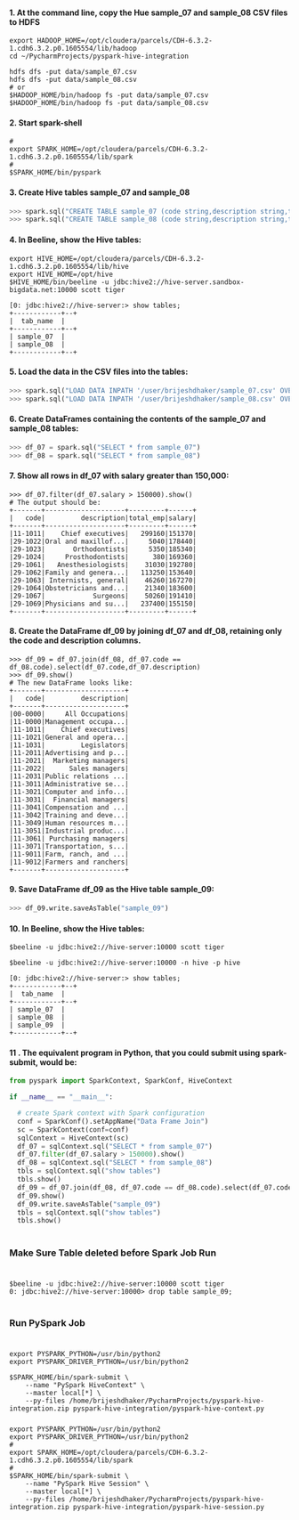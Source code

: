

#### 1. At the command line, copy the Hue sample_07 and sample_08 CSV files to HDFS
```commandline
export HADOOP_HOME=/opt/cloudera/parcels/CDH-6.3.2-1.cdh6.3.2.p0.1605554/lib/hadoop
cd ~/PycharmProjects/pyspark-hive-integration

hdfs dfs -put data/sample_07.csv 
hdfs dfs -put data/sample_08.csv 
# or
$HADOOP_HOME/bin/hadoop fs -put data/sample_07.csv 
$HADOOP_HOME/bin/hadoop fs -put data/sample_08.csv 
```

#### 2. Start spark-shell
```commandline
#
export SPARK_HOME=/opt/cloudera/parcels/CDH-6.3.2-1.cdh6.3.2.p0.1605554/lib/spark
#
$SPARK_HOME/bin/pyspark
```

#### 3. Create Hive tables sample_07 and sample_08
```python
>>> spark.sql("CREATE TABLE sample_07 (code string,description string,total_emp int,salary int) ROW FORMAT DELIMITED FIELDS TERMINATED BY '\t' STORED AS TextFile")
>>> spark.sql("CREATE TABLE sample_08 (code string,description string,total_emp int,salary int) ROW FORMAT DELIMITED FIELDS TERMINATED BY '\t' STORED AS TextFile")
```

#### 4. In Beeline, show the Hive tables:
```commandline
export HIVE_HOME=/opt/cloudera/parcels/CDH-6.3.2-1.cdh6.3.2.p0.1605554/lib/hive
export HIVE_HOME=/opt/hive
$HIVE_HOME/bin/beeline -u jdbc:hive2://hive-server.sandbox-bigdata.net:10000 scott tiger

[0: jdbc:hive2://hive-server:> show tables;
+------------+--+
|  tab_name  |
+------------+--+
| sample_07  |
| sample_08  |
+------------+--+
```

#### 5. Load the data in the CSV files into the tables:
```python
>>> spark.sql("LOAD DATA INPATH '/user/brijeshdhaker/sample_07.csv' OVERWRITE INTO TABLE sample_07")
>>> spark.sql("LOAD DATA INPATH '/user/brijeshdhaker/sample_08.csv' OVERWRITE INTO TABLE sample_08")
```

#### 6. Create DataFrames containing the contents of the sample_07 and sample_08 tables:
```python
>>> df_07 = spark.sql("SELECT * from sample_07")
>>> df_08 = spark.sql("SELECT * from sample_08")
```
#### 7. Show all rows in df_07 with salary greater than 150,000:

```
>>> df_07.filter(df_07.salary > 150000).show()
# The output should be:
+-------+--------------------+---------+------+
|   code|         description|total_emp|salary|
+-------+--------------------+---------+------+
|11-1011|    Chief executives|   299160|151370|
|29-1022|Oral and maxillof...|     5040|178440|
|29-1023|       Orthodontists|     5350|185340|
|29-1024|     Prosthodontists|      380|169360|
|29-1061|   Anesthesiologists|    31030|192780|
|29-1062|Family and genera...|   113250|153640|
|29-1063| Internists, general|    46260|167270|
|29-1064|Obstetricians and...|    21340|183600|
|29-1067|            Surgeons|    50260|191410|
|29-1069|Physicians and su...|   237400|155150|
+-------+--------------------+---------+------+
```

#### 8. Create the DataFrame df_09 by joining df_07 and df_08, retaining only the code and description columns.

```
>>> df_09 = df_07.join(df_08, df_07.code == df_08.code).select(df_07.code,df_07.description)
>>> df_09.show()
# The new DataFrame looks like:
+-------+--------------------+
|   code|         description|
+-------+--------------------+
|00-0000|     All Occupations|
|11-0000|Management occupa...|
|11-1011|    Chief executives|
|11-1021|General and opera...|
|11-1031|         Legislators|
|11-2011|Advertising and p...|
|11-2021|  Marketing managers|
|11-2022|      Sales managers|
|11-2031|Public relations ...|
|11-3011|Administrative se...|
|11-3021|Computer and info...|
|11-3031|  Financial managers|
|11-3041|Compensation and ...|
|11-3042|Training and deve...|
|11-3049|Human resources m...|
|11-3051|Industrial produc...|
|11-3061| Purchasing managers|
|11-3071|Transportation, s...|
|11-9011|Farm, ranch, and ...|
|11-9012|Farmers and ranchers|
+-------+--------------------+
```
#### 9. Save DataFrame df_09 as the Hive table sample_09:
```python
>>> df_09.write.saveAsTable("sample_09")
```

#### 10. In Beeline, show the Hive tables:
```commandline
$beeline -u jdbc:hive2://hive-server:10000 scott tiger

$beeline -u jdbc:hive2://hive-server:10000 -n hive -p hive

[0: jdbc:hive2://hive-server:> show tables;
+------------+--+
|  tab_name  |
+------------+--+
| sample_07  |
| sample_08  |
| sample_09  |
+------------+--+
```
#### 11 . The equivalent program in Python, that you could submit using spark-submit, would be:
```python
from pyspark import SparkContext, SparkConf, HiveContext

if __name__ == "__main__":

  # create Spark context with Spark configuration
  conf = SparkConf().setAppName("Data Frame Join")
  sc = SparkContext(conf=conf)
  sqlContext = HiveContext(sc)
  df_07 = sqlContext.sql("SELECT * from sample_07")
  df_07.filter(df_07.salary > 150000).show()
  df_08 = sqlContext.sql("SELECT * from sample_08")
  tbls = sqlContext.sql("show tables")
  tbls.show()
  df_09 = df_07.join(df_08, df_07.code == df_08.code).select(df_07.code,df_07.description)
  df_09.show()
  df_09.write.saveAsTable("sample_09")
  tbls = sqlContext.sql("show tables")
  tbls.show()
```

#
### Make Sure Table deleted before Spark Job Run
#

```commandline
$beeline -u jdbc:hive2://hive-server:10000 scott tiger
0: jdbc:hive2://hive-server:10000> drop table sample_09;
```

#
### Run PySpark Job
#

```commandline
export PYSPARK_PYTHON=/usr/bin/python2
export PYSPARK_DRIVER_PYTHON=/usr/bin/python2

$SPARK_HOME/bin/spark-submit \
    --name "PySpark HiveContext" \
    --master local[*] \
    --py-files /home/brijeshdhaker/PycharmProjects/pyspark-hive-integration.zip pyspark-hive-integration/pyspark-hive-context.py

```

###

```commandline
export PYSPARK_PYTHON=/usr/bin/python2
export PYSPARK_DRIVER_PYTHON=/usr/bin/python2
#
export SPARK_HOME=/opt/cloudera/parcels/CDH-6.3.2-1.cdh6.3.2.p0.1605554/lib/spark
#
$SPARK_HOME/bin/spark-submit \
    --name "PySpark Hive Session" \
    --master local[*] \
    --py-files /home/brijeshdhaker/PycharmProjects/pyspark-hive-integration.zip pyspark-hive-integration/pyspark-hive-session.py
```